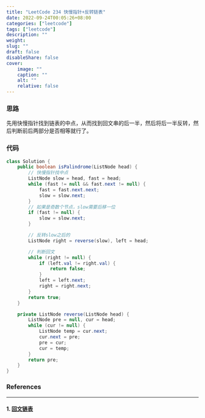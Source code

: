 ```yaml
---
title: "LeetCode 234 快慢指针+反转链表"
date: 2022-09-24T00:05:26+08:00
categories: ["leetcode"]
tags: ["leetcode"]
description: ""
weight:
slug: ""
draft: false
disableShare: false
cover:
    image: ""
    caption: ""
    alt: ""
    relative: false
---
```


### 思路

先用快慢指针找到链表的中点，从而找到回文串的后一半，然后将后一半反转，然后判断前后两部分是否相等就行了。

### 代码

```java
class Solution {
    public boolean isPalindrome(ListNode head) {
        // 快慢指针找中点
        ListNode slow = head, fast = head;
        while (fast != null && fast.next != null) {
            fast = fast.next.next;
            slow = slow.next;
        }
        // 如果是奇数个节点，slow需要后移一位
        if (fast != null) {
            slow = slow.next;
        }

        // 反转slow之后的
        ListNode right = reverse(slow), left = head;

        // 判断回文
        while (right != null) {
            if (left.val != right.val) {
                return false;
            }
            left = left.next;
            right = right.next;
        }
        return true;
    }

    private ListNode reverse(ListNode head) {
        ListNode pre = null, cur = head;
        while (cur != null) {
            ListNode temp = cur.next;
            cur.next = pre;
            pre = cur;
            cur = temp;
        }
        return pre;
    }
}
```

### References

---

#### 1. [回文链表](https://leetcode.cn/problems/palindrome-linked-list/)
